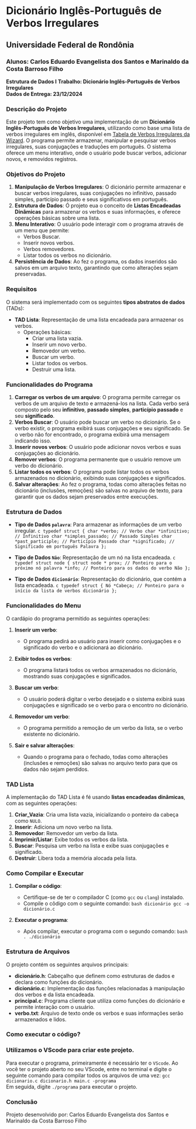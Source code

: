 # Dicionário Inglês-Português de Verbos Irregulares

## Universidade Federal de Rondônia
### Alunos: Carlos Eduardo Evangelista dos Santos e Marinaldo da Costa Barroso Filho
**Estrutura de Dados I**
**Trabalho: Dicionário Inglês-Português de Verbos Irregulares**  
**Dados de Entrega: 23/12/2024**

### Descrição do Projeto

Este projeto tem como objetivo uma implementação de um **Dicionário Inglês-Português de Verbos Irregulares**, utilizando como base uma lista de verbos irregulares em inglês, disponível em [Tabela de Verbos Irregulares da Wizard](https://www.wizard.com.br/idiomas/tabela-de-verbos-irregulares-em-ing). O programa permite armazenar, manipular e pesquisar verbos irregulares, suas conjugações e traduções em português. O sistema oferece um menu interativo, onde o usuário pode buscar verbos, adicionar novos, e removidos registros.

### Objetivos do Projeto

1. **Manipulação de Verbos Irregulares**: O dicionário permite armazenar e buscar verbos irregulares, suas conjugações no infinitivo, passado simples, particípio passado e seus significativos em português.
2. **Estrutura de Dados**: Ó projeto eua o conceito de **Listas Encadeadas Dinâmicas** para armazenar os verbos e suas informações, e oferece operações básicas sobre uma lista.
3. **Menu Interativo**: O usuário pode interagir com o programa através de um menu que permite:
   - Verbos Buscar.
   - Inserir novos verbos.
   - Verbos removedores.
   - Listar todos os verbos no dicionário.
4. **Persistência de Dados**: Ao fez o programa, os dados inseridos são salvos em um arquivo texto, garantindo que como alterações sejam preservadas.

### Requisitos

O sistema será implementado com os seguintes **tipos abstratos de dados** (TADs):
- **TAD Lista**: Representação de uma lista encadeada para armazenar os verbos.
  - Operações básicas:
    - Criar uma lista vazia.
    - Inserir um novo verbo.
    - Removedor um verbo.
    - Buscar um verbo.
    - Listar todos os verbos.
    - Destruir uma lista.

### Funcionalidades do Programa

1. **Carregar os verbos de um arquivo**: O programa permite carregar os verbos de um arquivo de texto e armazená-los na lista. Cada verbo será composto pelo seu **infinitivo**, **passado simples**, **particípio passado** e seu **significado**.
2. **Verbos Buscar**: O usuário pode buscar um verbo no dicionário. Se o verbo existir, o programa exibirá suas conjugações e seu significado. Se o verbo não for encontrado, o programa exibirá uma mensagem indicando isso.
3. **Inserir novos verbos**: O usuário pode adicionar novos verbos e suas conjugações ao dicionário.
4. **Remover verbos**: O programa permanente que o usuário remove um verbo do dicionário.
5. **Listar todos os verbos**: O programa pode listar todos os verbos armazenados no dicionário, exibindo suas conjugações e significados.
6. **Salvar alterações**: Ao fez o programa, todas como alterações feitas no dicionário (inclusões, remoções) são salvas no arquivo de texto, para garantir que os dados sejam preservados entre execuções.

### Estrutura de Dados

- **Tipo de Dados `palavra`**: Para armazenar as informações de um verbo irregular.
  `c
 typedef struct {
 char *verbo; // Verbo
 char *infinitivo; // Infinitivo
 char *simples_passado; // Passado Simples
 char *past_participle; // Particípio Passado
 char *significado; // Significado em português
 Palavra };
  `

- **Tipo de Dados `Não`**: Representação de um nó na lista encadeada.
  `c
 typedef struct node {
 struct node * prox; // Ponteiro para o próximo nó
 palavra *info; // Ponteiro para os dados do verbo
 Não };
  `

- **Tipo de Dados `dicionário`**: Representação do dicionário, que contém a lista encadeada.
  `c
 typedef struct {
 Nó *Cabeça; // Ponteiro para o início da lista de verbos
 dicionário };
  `

### Funcionalidades do Menu

O cardápio do programa permitido as seguintes operações:

1. **Inserir um verbo**:
   - O programa pedirá ao usuário para inserir como conjugações e o significado do verbo e o adicionará ao dicionário.
   
2. **Exibir todos os verbos**:
   - O programa listará todos os verbos armazenados no dicionário, mostrando suas conjugações e significados.
   
3. **Buscar um verbo**:
   - O usuário poderá digitar o verbo desejado e o sistema exibirá suas conjugações e significado se o verbo para o encontro no dicionário.
   
4. **Removedor um verbo**:
   - O programa permitido a remoção de um verbo da lista, se o verbo existente no dicionário.

5. **Sair e salvar alterações**:
   - Quando o programa para o fechado, todas como alterações (inclusões e remoções) são salvas no arquivo texto para que os dados não sejam perdidos.

### TAD Lista

A implementação do TAD Lista é fé usando **listas encadeadas dinâmicas**, com as seguintes operações:

1. **Criar_Vazia**: Cria uma lista vazia, inicializando o ponteiro da cabeça como `NULO`.
2. **Inserir**: Adiciona um novo verbo na lista.
3. **Removedor**: Removedor um verbo da lista.
4. **Imprimir/Listar**: Exibe todos os verbos da lista.
5. **Buscar**: Pesquisa um verbo na lista e exibe suas conjugações e significado.
6. **Destruir**: Libera toda a memória alocada pela lista.

### Como Compilar e Executar

1. **Compilar o código**:
   - Certifique-se de ter o compilador C (como `gcc` ou `clang`) instalado.
   - Compile o côdigo com o seguinte comando:
     `bash
 dicionário gcc -o dicionário.c
     `
   
2. **Executar o programa**:
   - Após compilar, executar o programa com o segundo comando:
     `bash
 . ./dicionário
     `

### Estrutura de Arquivos

O projeto contém os seguintes arquivos principais:

- **dicionário.h**: Cabeçalho que definem como estruturas de dados e declara como funções do dicionário.
- **dicionário.c**: Implementação das funções relacionadas à manipulação dos verbos e da lista encadeada.
- **principal.c**: Programa cliente que utiliza como funções do dicionário e permite interação com o usuário.
- **verbo.txt**: Arquivo de texto onde os verbos e suas informações serão armazenados e lidos.


### Como executar o código?
**<h3>Utilizamos o VScode para criar este projeto.</h3>**
Para executar o programa, primeiramente é necessário ter o ``VScode``. Ao você ter o projeto aberto no seu VScode, entre no terminal e digite o seguinte comando para compilar todos os arquivos de uma vez: `gcc dicionario.c dicionario.h main.c -programa`
<br> Em seguida, digite `./programa` para executar o projeto.

### Conclusão

Projeto desenvolvido por: Carlos Eduardo Evangelista dos Santos e Marinaldo da Costa Barroso Filho
